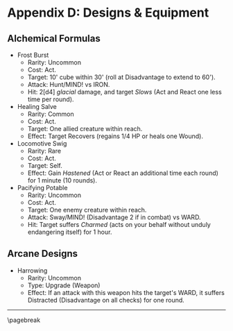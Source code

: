 # Appendix D: Designs & Equipment

## Alchemical Formulas

- Frost Burst
    - Rarity: Uncommon
    - Cost: Act.
    - Target: 10' cube within 30' (roll at Disadvantage to extend to 60').
    - Attack: Hunt/MIND! vs IRON.
    - Hit: 2[d4] *glacial* damage, and target *Slows* (Act and React one less time per round).
- Healing Salve
    - Rarity: Common
    - Cost: Act.
    - Target: One allied creature within reach.
    - Effect: Target Recovers (regains 1/4 HP or heals one Wound).
- Locomotive Swig
    - Rarity: Rare
    - Cost: Act.
    - Target: Self.
    - Effect: Gain *Hastened* (Act or React an additional time each round) for 1 minute (10 rounds).
- Pacifying Potable
    - Rarity: Uncommon
    - Cost: Act.
    - Target: One enemy creature within reach.
    - Attack: Sway/MIND! (Disadvantage 2 if in combat) vs WARD.
    - Hit: Target suffers *Charmed* (acts on your behalf without unduly endangering itself) for 1 hour.

## Arcane Designs

- Harrowing
    - Rarity: Uncommon
    - Type: Upgrade (Weapon)
    - Effect: If an attack with this weapon hits the target's WARD, it suffers Distracted (Disadvantage on all checks) for one round.

* * * * * * * * * * * * * * * * * * * * * * * * * * * * * * * * * * * * * * * *

\pagebreak
